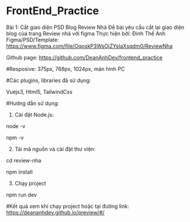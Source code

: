 # FrontEnd_Practice
Bài 1: Cắt giao diện PSD Blog Review Nhà
Đề bài yêu cầu cắt lại giao diện blog của trang Review nhà với figma
Thực hiện bởi: Đinh Thế Anh
Figma/PSD/Template: https://www.figma.com/file/OqoskP3WsOjZYsIaXsqdm0/ReviewNha

Github page: https://github.com/DeanAnhDev/frontend_practice

#Resposive: 
375px, 768px, 1024px, màn hình PC

#Các plugins, libraries đã sử dụng:

Vuejs3, Html5, TailwindCss 

#Hướng dẫn sử dụng:
1. Cài đặt Node.js:
   
node -v

npm -v

2. Tải mã nguồn và cài đặt thư viện:

cd review-nha

npm install

3. Chạy project
   
npm run dev

#Kết quả xem khi chạy project hoặc tại đường link: https://deananhdev.github.io/preview/#/
